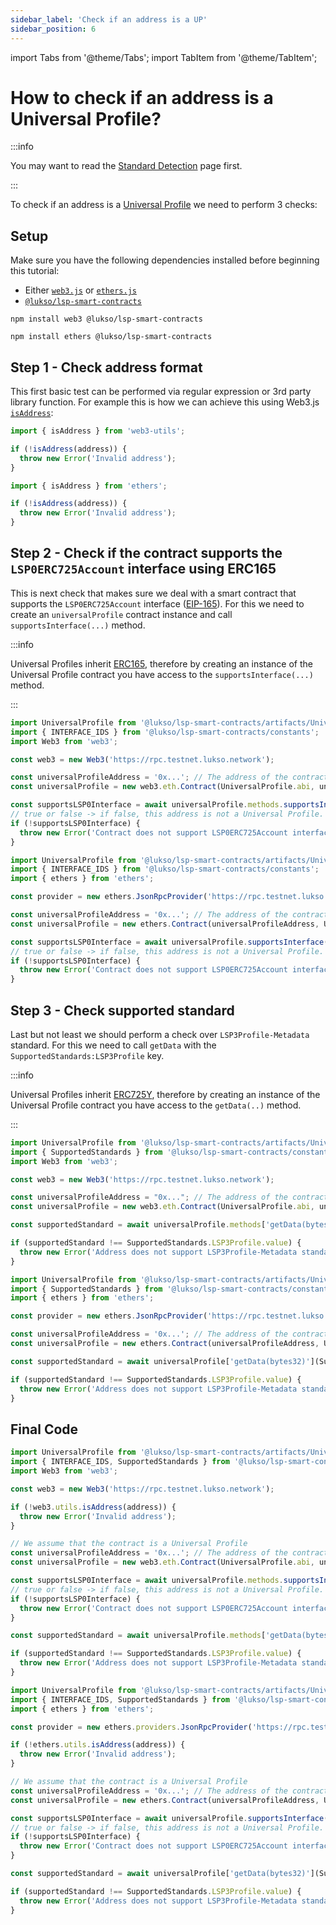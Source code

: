 ```yaml
---
sidebar_label: 'Check if an address is a UP'
sidebar_position: 6
---
```


import Tabs from '@theme/Tabs';
import TabItem from '@theme/TabItem';

# How to check if an address is a Universal Profile?

:::info

You may want to read the [Standard Detection](../../standards/standard-detection.md) page first.

:::

To check if an address is a [Universal Profile](../../standards/universal-profile/introduction.md) we need to perform 3 checks:

## Setup

Make sure you have the following dependencies installed before beginning this tutorial:

- Either [`web3.js`](https://github.com/web3/web3.js) or [`ethers.js`](https://github.com/ethers-io/ethers.js/)
- [`@lukso/lsp-smart-contracts`](https://github.com/lukso-network/lsp-smart-contracts/)

<Tabs>
  
  <TabItem value="web3js" label="web3.js">

```shell title="Install the dependencies"
npm install web3 @lukso/lsp-smart-contracts
```

  </TabItem>

  <TabItem value="ethersjs" label="ethers.js">

```shell title="Install the dependencies"
npm install ethers @lukso/lsp-smart-contracts
```

  </TabItem>

</Tabs>

## Step 1 - Check address format

This first basic test can be performed via regular expression or 3rd party library function. For example this is how we can achieve this using Web3.js [`isAddress`](https://web3js.readthedocs.io/en/v1.2.11/web3-utils.html#isaddress):

<Tabs>
  
  <TabItem value="web3js" label="web3.js">

```javascript
import { isAddress } from 'web3-utils';

if (!isAddress(address)) {
  throw new Error('Invalid address');
}
```

  </TabItem>

  <TabItem value="ethersjs" label="ethers.js">

```javascript
import { isAddress } from 'ethers';

if (!isAddress(address)) {
  throw new Error('Invalid address');
}
```

  </TabItem>

</Tabs>

## Step 2 - Check if the contract supports the `LSP0ERC725Account` interface using ERC165

This is next check that makes sure we deal with a smart contract that supports the `LSP0ERC725Account` interface ([EIP-165](https://eips.ethereum.org/EIPS/eip-165)). For this we need to create an `universalProfile` contract instance and call `supportsInterface(...)` method.

:::info

Universal Profiles inherit [ERC165](https://eips.ethereum.org/EIPS/eip-165), therefore by creating an instance of the Universal Profile contract you have access to the `supportsInterface(...)` method.

:::

<Tabs>
  
  <TabItem value="web3js" label="web3.js">

<!-- prettier-ignore-start -->

```javascript
import UniversalProfile from '@lukso/lsp-smart-contracts/artifacts/UniversalProfile.json';
import { INTERFACE_IDS } from '@lukso/lsp-smart-contracts/constants';
import Web3 from 'web3';

const web3 = new Web3('https://rpc.testnet.lukso.network');

const universalProfileAddress = '0x...'; // The address of the contract that you are verifying
const universalProfile = new web3.eth.Contract(UniversalProfile.abi, universalProfileAddress);

const supportsLSP0Interface = await universalProfile.methods.supportsInterface(INTERFACE_IDS.LSP0ERC725Account).call();
// true or false -> if false, this address is not a Universal Profile.
if (!supportsLSP0Interface) {
  throw new Error('Contract does not support LSP0ERC725Account interface');
}
```

<!-- prettier-ignore-end -->

  </TabItem>

  <TabItem value="ethersjs" label="ethers.js">

<!-- prettier-ignore-start -->

```javascript
import UniversalProfile from '@lukso/lsp-smart-contracts/artifacts/UniversalProfile.json';
import { INTERFACE_IDS } from '@lukso/lsp-smart-contracts/constants';
import { ethers } from 'ethers';

const provider = new ethers.JsonRpcProvider('https://rpc.testnet.lukso.network');

const universalProfileAddress = '0x...'; // The address of the contract that you are verifying
const universalProfile = new ethers.Contract(universalProfileAddress, UniversalProfile.abi, provider);

const supportsLSP0Interface = await universalProfile.supportsInterface(INTERFACE_IDS.LSP0ERC725Account);
// true or false -> if false, this address is not a Universal Profile.
if (!supportsLSP0Interface) {
  throw new Error('Contract does not support LSP0ERC725Account interface');
}
```

<!-- prettier-ignore-end -->

  </TabItem>

</Tabs>

## Step 3 - Check supported standard

Last but not least we should perform a check over `LSP3Profile-Metadata` standard. For this we need to call `getData` with the `SupportedStandards:LSP3Profile` key.

:::info

Universal Profiles inherit [ERC725Y](https://github.com/ethereum/EIPs/blob/master/EIPS/eip-725.md#erc725y), therefore by creating an instance of the Universal Profile contract you have access to the `getData(..)` method.

:::

<Tabs>
  
  <TabItem value="web3js" label="web3.js">

<!-- prettier-ignore-start -->

```javascript
import UniversalProfile from '@lukso/lsp-smart-contracts/artifacts/UniversalProfile.json';
import { SupportedStandards } from '@lukso/lsp-smart-contracts/constants';
import Web3 from 'web3';

const web3 = new Web3('https://rpc.testnet.lukso.network');

const universalProfileAddress = "0x..."; // The address of the contract that you are verifying
const universalProfile = new web3.eth.Contract(UniversalProfile.abi, universalProfileAddress);

const supportedStandard = await universalProfile.methods['getData(bytes32)'](SupportedStandards.LSP3Profile.key).call();

if (supportedStandard !== SupportedStandards.LSP3Profile.value) {
  throw new Error('Address does not support LSP3Profile-Metadata standard');
}
```

<!-- prettier-ignore-end -->

  </TabItem>

  <TabItem value="ethersjs" label="ethers.js">

<!-- prettier-ignore-start -->

```javascript
import UniversalProfile from '@lukso/lsp-smart-contracts/artifacts/UniversalProfile.json';
import { SupportedStandards } from '@lukso/lsp-smart-contracts/constants';
import { ethers } from 'ethers';

const provider = new ethers.JsonRpcProvider('https://rpc.testnet.lukso.network');

const universalProfileAddress = '0x...'; // The address of the contract that you are verifying
const universalProfile = new ethers.Contract(universalProfileAddress, UniversalProfile.abi, provider);

const supportedStandard = await universalProfile['getData(bytes32)'](SupportedStandards.LSP3Profile.key);

if (supportedStandard !== SupportedStandards.LSP3Profile.value) {
  throw new Error('Address does not support LSP3Profile-Metadata standard');
}
```

<!-- prettier-ignore-end -->

  </TabItem>

</Tabs>

## Final Code

<Tabs>
  
  <TabItem value="web3js" label="web3.js">

<!-- prettier-ignore-start -->

```javascript
import UniversalProfile from '@lukso/lsp-smart-contracts/artifacts/UniversalProfile.json';
import { INTERFACE_IDS, SupportedStandards } from '@lukso/lsp-smart-contracts/constants';
import Web3 from 'web3';

const web3 = new Web3('https://rpc.testnet.lukso.network');

if (!web3.utils.isAddress(address)) {
  throw new Error('Invalid address');
}

// We assume that the contract is a Universal Profile
const universalProfileAddress = '0x...'; // The address of the contract that you are verifying
const universalProfile = new web3.eth.Contract(UniversalProfile.abi, universalProfileAddress);

const supportsLSP0Interface = await universalProfile.methods.supportsInterface(INTERFACE_IDS.LSP0ERC725Account).call();
// true or false -> if false, this address is not a Universal Profile.
if (!supportsLSP0Interface) {
  throw new Error('Contract does not support LSP0ERC725Account interface');
}

const supportedStandard = await universalProfile.methods['getData(bytes32)'](SupportedStandards.LSP3Profile.key).call();

if (supportedStandard !== SupportedStandards.LSP3Profile.value) {
  throw new Error('Address does not support LSP3Profile-Metadata standard');
}
```

<!-- prettier-ignore-end -->

  </TabItem>

  <TabItem value="ethersjs" label="ethers.js">

<!-- prettier-ignore-start -->

```javascript
import UniversalProfile from '@lukso/lsp-smart-contracts/artifacts/UniversalProfile.json';
import { INTERFACE_IDS, SupportedStandards } from '@lukso/lsp-smart-contracts/constants';
import { ethers } from 'ethers';

const provider = new ethers.providers.JsonRpcProvider('https://rpc.testnet.lukso.network');

if (!ethers.utils.isAddress(address)) {
  throw new Error('Invalid address');
}

// We assume that the contract is a Universal Profile
const universalProfileAddress = '0x...'; // The address of the contract that you are verifying
const universalProfile = new ethers.Contract(universalProfileAddress, UniversalProfile.abi, provider);

const supportsLSP0Interface = await universalProfile.supportsInterface(INTERFACE_IDS.LSP0ERC725Account);
// true or false -> if false, this address is not a Universal Profile.
if (!supportsLSP0Interface) {
  throw new Error('Contract does not support LSP0ERC725Account interface');
}

const supportedStandard = await universalProfile['getData(bytes32)'](SupportedStandards.LSP3Profile.key);

if (supportedStandard !== SupportedStandards.LSP3Profile.value) {
  throw new Error('Address does not support LSP3Profile-Metadata standard');
}
```

<!-- prettier-ignore-end -->

  </TabItem>

</Tabs>
